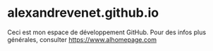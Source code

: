 # alexandrevenet.github.io
Ceci est mon espace de développement GitHub. Pour des infos plus générales, consulter https://www.alhomepage.com

